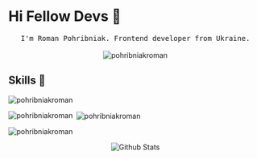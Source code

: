 # Hi Fellow Devs :wave:

<p align="center">
  <samp>
I'm Roman Pohribniak. Frontend developer from Ukraine.
  </samp>
  <br/>
  <br/>
  <img align="center" src="https://github-readme-stats.vercel.app/api?username=pohribniakroman&show_icons=true&locale=en" alt="pohribniakroman" />
</p>

## Skills :closed_book:


<p align="left"> <img src="https://komarev.com/ghpvc/?username=pohribniakroman&label=Profile%20views&color=0e75b6&style=flat" alt="pohribniakroman" /> </p>


<p><img align="left" src="https://github-readme-stats.vercel.app/api/top-langs?username=pohribniakroman&show_icons=true&locale=en&layout=compact" alt="pohribniakroman" /></p>

<p>&nbsp;<img align="center" src="https://github-readme-stats.vercel.app/api?username=pohribniakroman&show_icons=true&locale=en" alt="pohribniakroman" /></p>

<p><img align="center" src="https://github-readme-streak-stats.herokuapp.com/?user=pohribniakroman&" alt="pohribniakroman" /></p>

<p align="center">
        <img src="https://raw.githubusercontent.com/mayhemantt/mayhemantt/Update/svg/Bottom.svg" alt="Github Stats" />
</p>
